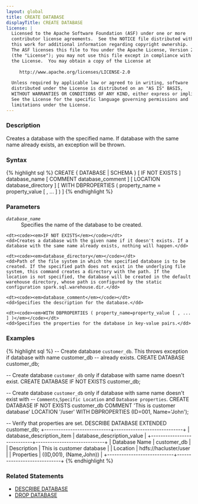 ```yaml
---
layout: global
title: CREATE DATABASE
displayTitle: CREATE DATABASE 
license: |
  Licensed to the Apache Software Foundation (ASF) under one or more
  contributor license agreements.  See the NOTICE file distributed with
  this work for additional information regarding copyright ownership.
  The ASF licenses this file to You under the Apache License, Version 2.0
  (the "License"); you may not use this file except in compliance with
  the License.  You may obtain a copy of the License at
 
     http://www.apache.org/licenses/LICENSE-2.0
 
  Unless required by applicable law or agreed to in writing, software
  distributed under the License is distributed on an "AS IS" BASIS,
  WITHOUT WARRANTIES OR CONDITIONS OF ANY KIND, either express or implied.
  See the License for the specific language governing permissions and
  limitations under the License.
---
```


### Description
Creates a database with the specified name. If database with the same name already exists, an exception will be thrown.

### Syntax
{% highlight sql %}
CREATE { DATABASE | SCHEMA } [ IF NOT EXISTS ] database_name
  [ COMMENT database_comment ]
  [ LOCATION database_directory ]
  [ WITH DBPROPERTIES ( property_name = property_value [ , ... ] ) ]
{% endhighlight %}

### Parameters
<dl>
    <dt><code><em>database_name</em></code></dt>
    <dd>Specifies the name of the database to be created.</dd>

    <dt><code><em>IF NOT EXISTS</em></code></dt>
    <dd>Creates a database with the given name if it doesn't exists. If a database with the same name already exists, nothing will happen.</dd>

    <dt><code><em>database_directory</em></code></dt>
    <dd>Path of the file system in which the specified database is to be created. If the specified path does not exist in the underlying file system, this command creates a directory with the path. If the location is not specified, the database will be created in the default warehouse directory, whose path is configured by the static configuration spark.sql.warehouse.dir.</dd>

    <dt><code><em>database_comment</em></code></dt>
    <dd>Specifies the description for the database.</dd>

    <dt><code><em>WITH DBPROPERTIES ( property_name=property_value [ , ... ] )</em></code></dt>
    <dd>Specifies the properties for the database in key-value pairs.</dd>
</dl>

### Examples
{% highlight sql %}
-- Create database `customer_db`. This throws exception if database with name customer_db
-- already exists.
CREATE DATABASE customer_db;

-- Create database `customer_db` only if database with same name doesn't exist.
CREATE DATABASE IF NOT EXISTS customer_db;

-- Create database `customer_db` only if database with same name doesn't exist with 
-- `Comments`,`Specific Location` and `Database properties`.
CREATE DATABASE IF NOT EXISTS customer_db COMMENT 'This is customer database' LOCATION '/user'
 WITH DBPROPERTIES (ID=001, Name='John');

-- Verify that properties are set.
DESCRIBE DATABASE EXTENDED customer_db;
   +----------------------------+-----------------------------+
   | database_description_item  | database_description_value  |
   +----------------------------+-----------------------------+
   | Database Name              | customer_db                 |
   | Description                | This is customer database   |
   | Location                   | hdfs://hacluster/user       |
   | Properties                 | ((ID,001), (Name,John))     |
   +----------------------------+-----------------------------+
{% endhighlight %}

### Related Statements
- [DESCRIBE DATABASE](sql-ref-syntax-aux-describe-database.html)
- [DROP DATABASE](sql-ref-syntax-ddl-drop-database.html)
